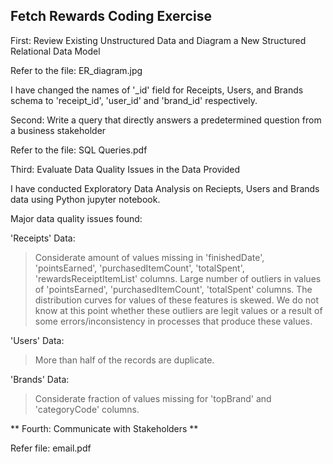 ## Fetch Rewards Coding Exercise

First: Review Existing Unstructured Data and Diagram a New Structured Relational Data Model

Refer to the file: ER_diagram.jpg

I have changed the names of '_id' field for Receipts, Users, and Brands schema to 'receipt_id', 'user_id' and 'brand_id' respectively.

Second: Write a query that directly answers a predetermined question from a business stakeholder

Refer to the file: SQL Queries.pdf

Third: Evaluate Data Quality Issues in the Data Provided

I have conducted Exploratory Data Analysis on Reciepts, Users and Brands data using Python jupyter notebook.

Major data quality issues found:

'Receipts' Data:
> Considerate amount of values missing in 'finishedDate', 'pointsEarned', 'purchasedItemCount', 'totalSpent', 'rewardsReceiptItemList' columns.
> Large number of outliers in values of 'pointsEarned', 'purchasedItemCount', 'totalSpent' columns. The distribution curves for values of these features is skewed. We do not know at this point whether these outliers are legit values or a result of some errors/inconsistency in processes that produce these values.

'Users' Data:
> More than half of the records are duplicate.

'Brands' Data:
> Considerate fraction of values missing for 'topBrand' and 'categoryCode' columns.

** Fourth: Communicate with Stakeholders **

Refer file: email.pdf
